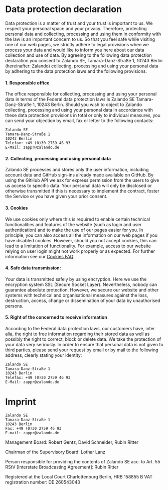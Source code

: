 # Data protection declaration
 
Data protection is a matter of trust and your trust is important to us. We respect your personal space and your privacy. Therefore, protecting personal data and collecting, processing and using them in conformity with the law is an important concern to us. So that you feel safe while visiting one of our web pages, we strictly adhere to legal provisions when we process your data and would like to inform you here about our data collection and use of data.
By agreeing to the following data protection declaration you consent to Zalando SE, Tamara-Danz-Straße 1, 10243 Berlin (hereinafter: Zalando) collecting, processing and using your personal data by adhering to the data protection laws and the following provisions.

#### 1. Responsible office

The office responsible for collecting, processing and using your personal data in terms of the Federal data protection laws is Zalando SE Tamara-Danz-Straße 1, 10243 Berlin. Should you wish to object to Zalando collecting, processing and using your personal data in accordance with these data protection provisions in total or only to individual measures, you can send your objection by email, fax or letter to the following contacts:

    Zalando SE
    Tamara-Danz-Straße 1
    10243 Berlin
    Telefax: +49 (0)30 2759 46 93
    E-Mail: zappr@zalando.de 

#### 2. Collecting, processing and using personal data

Zalando SE processes and stores only the user information, including account data and GitHub sign-ins already made available on GitHub. By using the GitHub API we ask for express permission from the users to give us access to specific data. Your personal data will only be disclosed or otherwise transmitted if this is necessary to implement the contract, foster the Service or you have given your prior consent.

#### 3. Cookies

We use cookies only where this is required to enable certain technical functionalities and features of the website (such as login and user authentication) and to make the use of our pages easier for you. In principle, you can also access all the information on our web pages if you have disabled cookies. However, should you not accept cookies, this can lead to a limitation of functionality. For example, access to our website relying on user login might not work properly or as expected. For further information see our [Cookies FAQ](https://zappr.readthedocs.io/en/latest/cookies/).

#### 4. Safe data transmission:

Your data is transmitted safely by using encryption. Here we use the encryption system SSL (Secure Socket Layer). Nevertheless, nobody can guarantee absolute protection. However, we secure our website and other systems with technical and organisational measures against the loss, destruction, access, change or dissemination of your data by unauthorised persons.

#### 5. Right of the concerned to receive information

According to the Federal data protection laws, our customers have, inter alia, the right to free information regarding their stored data as well as possibly the right to correct, block or delete data.
We take the protection of your data very seriously. In order to ensure that personal data is not given to third parties, please send your request by email or by mail to the following address, clearly stating your identity:

    Zalando SE
    Tamara-Danz-Straße 1
    10243 Berlin
    Telefax: +49 (0)30 2759 46 93
    E-Mail: zappr@zalando.de


# Imprint

    Zalando SE
    Tamara-Danz-Straße 1
    10243 Berlin
    Fax: +49 (0)30 2759 46 93
    E-mail: zappr@zalando.de

Management Board:
Robert Gentz, David Schneider, Rubin Ritter

Chairman of the Supervisory Board:
Lothar Lanz

Person responsible for providing the contents of Zalando SE acc. to Art. 55 RStV [Interstate Broadcasting Agreement]: Rubin Ritter

Registered at the Local Court Charlottenburg Berlin, HRB 158855 B
VAT registration number: DE 260543043

